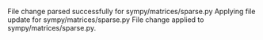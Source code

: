 File change parsed successfully for sympy/matrices/sparse.py
Applying file update for sympy/matrices/sparse.py
File change applied to sympy/matrices/sparse.py.
